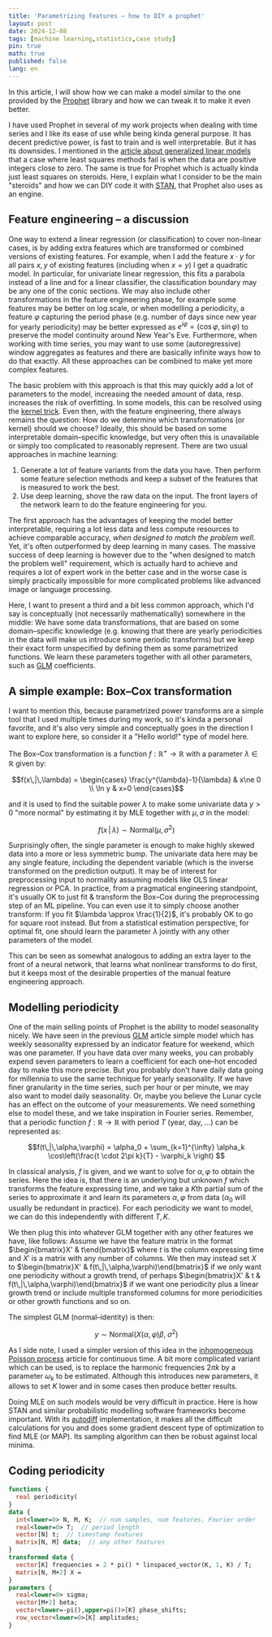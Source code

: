 ```yaml
---
title: 'Parametrizing features – how to DIY a prophet'
layout: post
date: 2024-12-08
tags: [machine learning,statistics,case study]
pin: true
math: true
published: false
lang: en
---
```


In this article, I will show how we can make a model similar to the one provided by the [Prophet](https://facebook.github.io/prophet/docs/quick_start.html)
library and how we can tweak it to make it even better. 

I have used Prophet in several of my work projects when dealing with time series
and I like its ease of use while being kinda general purpose.
It has decent predictive power, is fast to train and is well interpretable.
But it has its downsides. 
I mentioned in the [article about generalized linear models](/posts/glms)
that a case where least squares methods fail is when the data are positive integers close to zero.
The same is true for Prophet which is actually kinda just least squares on steroids. 
Here, I explain what I consider to be the main "steroids" and how we can DIY code it with [STAN](https://mc-stan.org/),
that Prophet also uses as an engine.

## Feature engineering – a discussion
One way to extend a linear regression (or classification) to cover non-linear cases,
is by adding extra features which are transformed or combined versions of existing features.
For example, when I add the feature $x\cdot y$ for all pairs $x,y$ of existing features (including when $x=y$)
I get a quadratic model. In particular, for univariate linear regression, this fits a parabola instead of a line
and for a linear classifier, the classification boundary may be any one of the conic sections.
We may also include other transformations in the feature engineering phase,
for example some features may be better on log scale, or when modelling a periodicity, a feature $\varphi$ capturing the period phase 
(e.g. number of days since new year for yearly periodicity) may be better expressed as $e^{i\varphi} = (\cos\varphi, \sin\varphi)$
to preserve the model continuity around New Year's Eve.
Furthermore, when working with time series, you may want to use some (autoregressive) window aggregates as features
and there are basically infinite ways how to do that exactly.
All these approaches can be combined to make yet more complex features.



The basic problem with this approach is that this may quickly add a lot of parameters to the model,
increasing the needed amount of data, resp. increases the risk of overfitting.
In some models, this can be resolved using the [kernel trick](https://en.wikipedia.org/wiki/Kernel_method).
Even then, with the feature engineering, there always remains the question:
How do we determine which transformations (or kernel) should we choose?
Ideally, this should be based on some interpretable domain–specific knowledge,
but very often this is unavailable or simply too complicated to reasonably represent.
There are two usual approaches in machine learning:

1. Generate a lot of feature variants from the data you have. 
Then perform some feature selection methods and keep a subset of the features that is measured to work the best.
2. Use deep learning, shove the raw data on the input. 
The front layers of the network learn to do the feature engineering for you. 

The first approach has the advantages of keeping the model better interpretable, requiring a lot less data and less compute resources to achieve comparable accuracy, _when designed to match the problem well_.
Yet, it's often outperformed by deep learning in many cases.
The massive success of deep learning is however due to the "when designed to match the problem well" requirement,
which is actually hard to achieve and requires a lot of expert work in the better case
and in the worse case is simply practically impossible for more complicated problems like advanced image or language processing.

Here, I want to present a third and a bit less common approach, 
which I'd say is conceptually (not necessarily mathematically) somewhere in the middle: 
We have some data transformations, that are based on some domain–specific knowledge 
(e.g. knowing that there are yearly periodicities in the data will make us introduce some periodic transforms)
but we keep their exact form unspecified by defining them as some parametrized functions.
We learn these parameters together with all other parameters, such as [GLM](/posts/glms) coefficients.

## A simple example: Box–Cox transformation
I want to mention this, because parametrized power transforms are a simple tool that I used multiple times during my work, so it's kinda a personal favorite,
and it's also very simple and conceptually goes in the direction I want to explore here,
so consider it a "Hello world!" type of model here.

The Box–Cox transformation is a function $f: \mathbb{R}^+ \to \mathbb{R}$ with a parameter $\lambda \in \mathbb{R}$ given by:

$$f(x\,|\,\lambda) = \begin{cases} 
      \frac{y^{\lambda}-1}{\lambda} & x\ne 0 \\
      \ln y & x=0 
\end{cases}$$

and it is used to find the suitable power $\lambda$ to make some univariate data $y > 0$ "more normal" by estimating 
it by MLE together with $\mu, \sigma$ in the model:

$$f(x\,|\,\lambda) \sim \mathrm{Normal}(\mu, \sigma^2)$$

Surprisingly often, the single parameter is enough to make highly skewed data into a more or less symmetric bump. 
The univariate data here may be any single feature, including the dependent variable (which is the inverse transformed on the prediction output). 
It may be of interest for preprocessing input to normality assuming models like OLS linear regression or PCA. 
In practice, from a pragmatical engineering standpoint, 
it's usually OK to just fit & transform the Box–Cox during the preprocessing step of an ML pipeline.
You can even use it to simply choose another transform: If you fit $\lambda \approx \frac{1}{2}$, it's probably OK to go for square root instead.
But from a statistical estimation perspective, for optimal fit, 
one should learn the parameter $\lambda$ jointly with any other parameters of the model.

This can be seen as somewhat analogous to adding an extra layer to the front of a neural network, that learns what nonlinear transforms to do first,
but it keeps most of the desirable properties of the manual feature engineering approach.

## Modelling periodicity 
One of the main selling points of Prophet is the ability to model seasonality nicely.
We have seen in the previous [GLM](/posts/glms) article simple model which has weekly seasonality
expressed by an indicator feature for weekend, which was one parameter. 
If you have data over many weeks, you can probably expend seven parameters to learn a coefficient
for each one–hot encoded day to make this more precise.
But you probably don't have daily data going for millennia to use the same technique for yearly seasonality.
If we have finer granularity in the time series, such per hour or per minute, we may also want to model daily seasonality.
Or, maybe you believe the Lunar cycle has an effect on the outcome of your measurements.
We need something else to model these, and we take inspiration in Fourier series.
Remember, that a periodic function $f: \mathbb{R}\to\mathbb{R}$ with period $T$ (year, day, ...) can be represented as:

$$f(t\,|\,\alpha,\varphi) = \alpha_0 + \sum_{k=1}^{\infty} \alpha_k \cos\left(\frac{t \cdot 2\pi k}{T} - \varphi_k \right) $$

In classical analysis, $f$ is given, and we want to solve for $\alpha,\varphi$ to obtain the series. 
Here the idea is, that there is an underlying but unknown $f$ which transforms the feature expressing time,
and we take a $K$th partial sum of the series to approximate it 
and learn its parameters  $\alpha,\varphi$ from data ($\alpha_0$ will usually be redundant in practice).
For each periodicity we want to model, we can do this independently with different $T,K$.

We then plug this into whatever GLM together with any other features we have, like follows:
Assume we have the feature matrix in the format $\begin{bmatrix}X' & t\end{bmatrix}$
where $t$ is the column expressing time and $X'$ is a matrix with any number of columns.
We then may instead set $X$ to $\begin{bmatrix}X' & f(t\,|\,\alpha,\varphi)\end{bmatrix}$ if we only want one periodicity without a growth trend,
of perhaps $\begin{bmatrix}X' & t & f(t\,|\,\alpha,\varphi)\end{bmatrix}$ if we want one periodicity plus a linear growth trend
or include multiple transformed columns for more periodicities or other growth functions and so on.

The simplest GLM (normal–identity) is then:

$$ y \sim \mathrm{Normal}\left(X(\alpha,\varphi)\beta, \; \sigma^2\right)$$

As I side note, I used a simpler version of this idea in the [inhomogeneous Poisson process](/posts/inhomogeneous-poisson-process/) article for continuous time.
A bit more complicated variant which can be used, is to replace the harmonic frequencies $2\pi k$ 
by a parameter $\omega_k$ to be estimated. 
Although this introduces new parameters, it allows to set $K$ lower and in some cases then produce better results. 


Doing MLE on such models would be very difficult in practice. 
Here is how STAN and similar probabilistic modelling software frameworks become important.
With its [autodiff](https://en.wikipedia.org/wiki/Automatic_differentiation) implementation,
it makes all the difficult calculations for you and does some gradient descent type of optimization to find MLE (or MAP).
Its sampling algorithm can then be robust against local minima.

## Coding periodicity

```STAN
functions {
  real periodicity(
}
data {
  int<lower=0> N, M, K;  // num samples, num features, Fourier order
  real<lower=0> T;  // period length
  vector[N] t;  // timestamp features
  matrix[N, M] data;  // any other features
}
transformed data {
  vector[K] frequencies = 2 * pi() * linspaced_vector(K, 1, K) / T;
  matrix[N, M+2] X = 
}
parameters {
  real<lower=0> sigma;
  vector[M+2] beta;
  vector<lower=-pi(),upper=pi()>[K] phase_shifts;
  row_vector<lower=0>[K] amplitudes;
}
```
